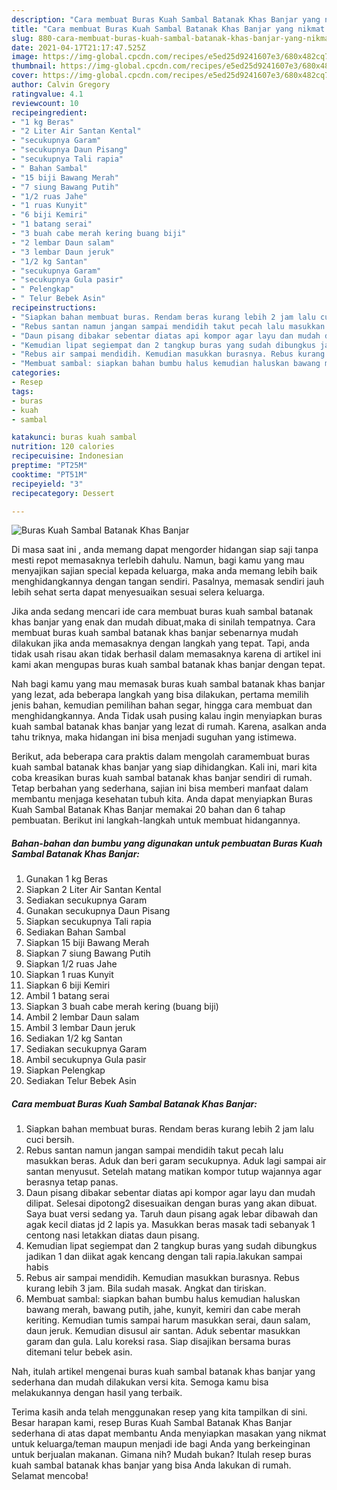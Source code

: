 ```yaml
---
description: "Cara membuat Buras Kuah Sambal Batanak Khas Banjar yang nikmat dan Mudah Dibuat"
title: "Cara membuat Buras Kuah Sambal Batanak Khas Banjar yang nikmat dan Mudah Dibuat"
slug: 880-cara-membuat-buras-kuah-sambal-batanak-khas-banjar-yang-nikmat-dan-mudah-dibuat
date: 2021-04-17T21:17:47.525Z
image: https://img-global.cpcdn.com/recipes/e5ed25d9241607e3/680x482cq70/buras-kuah-sambal-batanak-khas-banjar-foto-resep-utama.jpg
thumbnail: https://img-global.cpcdn.com/recipes/e5ed25d9241607e3/680x482cq70/buras-kuah-sambal-batanak-khas-banjar-foto-resep-utama.jpg
cover: https://img-global.cpcdn.com/recipes/e5ed25d9241607e3/680x482cq70/buras-kuah-sambal-batanak-khas-banjar-foto-resep-utama.jpg
author: Calvin Gregory
ratingvalue: 4.1
reviewcount: 10
recipeingredient:
- "1 kg Beras"
- "2 Liter Air Santan Kental"
- "secukupnya Garam"
- "secukupnya Daun Pisang"
- "secukupnya Tali rapia"
- " Bahan Sambal"
- "15 biji Bawang Merah"
- "7 siung Bawang Putih"
- "1/2 ruas Jahe"
- "1 ruas Kunyit"
- "6 biji Kemiri"
- "1 batang serai"
- "3 buah cabe merah kering buang biji"
- "2 lembar Daun salam"
- "3 lembar Daun jeruk"
- "1/2 kg Santan"
- "secukupnya Garam"
- "secukupnya Gula pasir"
- " Pelengkap"
- " Telur Bebek Asin"
recipeinstructions:
- "Siapkan bahan membuat buras. Rendam beras kurang lebih 2 jam lalu cuci bersih."
- "Rebus santan namun jangan sampai mendidih takut pecah lalu masukkan beras. Aduk dan beri garam secukupnya. Aduk lagi sampai air santan menyusut. Setelah matang matikan kompor tutup wajannya agar berasnya tetap panas."
- "Daun pisang dibakar sebentar diatas api kompor agar layu dan mudah dilipat. Selesai dipotong2 disesuaikan dengan buras yang akan dibuat. Saya buat versi sedang ya. Taruh daun pisang agak lebar dibawah dan agak kecil diatas jd 2 lapis ya. Masukkan beras masak tadi sebanyak 1 centong nasi letakkan diatas daun pisang."
- "Kemudian lipat segiempat dan 2 tangkup buras yang sudah dibungkus jadikan 1 dan diikat agak kencang dengan tali rapia.lakukan sampai habis"
- "Rebus air sampai mendidih. Kemudian masukkan burasnya. Rebus kurang lebih 3 jam. Bila sudah masak. Angkat dan tiriskan."
- "Membuat sambal: siapkan bahan bumbu halus kemudian haluskan bawang merah, bawang putih, jahe, kunyit, kemiri dan cabe merah keriting. Kemudian tumis sampai harum masukkan serai, daun salam, daun jeruk. Kemudian disusul air santan. Aduk sebentar masukkan garam dan gula. Lalu koreksi rasa. Siap disajikan bersama buras ditemani telur bebek asin."
categories:
- Resep
tags:
- buras
- kuah
- sambal

katakunci: buras kuah sambal 
nutrition: 120 calories
recipecuisine: Indonesian
preptime: "PT25M"
cooktime: "PT51M"
recipeyield: "3"
recipecategory: Dessert

---
```



![Buras Kuah Sambal Batanak Khas Banjar](https://img-global.cpcdn.com/recipes/e5ed25d9241607e3/680x482cq70/buras-kuah-sambal-batanak-khas-banjar-foto-resep-utama.jpg)

Di masa  saat ini , anda memang dapat mengorder hidangan siap saji tanpa mesti repot memasaknya terlebih dahulu. Namun, bagi kamu yang mau menyajikan sajian special kepada keluarga, maka anda memang lebih baik menghidangkannya dengan tangan sendiri. Pasalnya, memasak sendiri jauh lebih sehat serta dapat menyesuaikan sesuai selera keluarga.

Jika anda sedang mencari ide cara membuat buras kuah sambal batanak khas banjar yang enak dan mudah dibuat,maka di sinilah tempatnya. Cara membuat buras kuah sambal batanak khas banjar  sebenarnya mudah dilakukan jika anda memasaknya dengan langkah yang tepat. Tapi, anda tidak usah risau akan tidak berhasil dalam memasaknya 
karena di artikel ini kami akan mengupas buras kuah sambal batanak khas banjar dengan tepat.  



Nah bagi kamu yang mau memasak buras kuah sambal batanak khas banjar yang lezat, ada beberapa langkah yang bisa dilakukan, pertama memilih jenis bahan, kemudian pemilihan bahan segar, hingga cara membuat dan menghidangkannya. Anda Tidak usah pusing kalau ingin menyiapkan buras kuah sambal batanak khas banjar yang lezat di rumah. Karena, asalkan anda  tahu triknya, maka hidangan ini bisa menjadi suguhan yang istimewa.

Berikut, ada beberapa cara praktis  dalam mengolah caramembuat buras kuah sambal batanak khas banjar yang siap dihidangkan. Kali ini, mari kita coba kreasikan buras kuah sambal batanak khas banjar sendiri di rumah. Tetap berbahan yang sederhana, sajian ini bisa memberi manfaat dalam membantu menjaga kesehatan tubuh kita. Anda dapat menyiapkan Buras Kuah Sambal Batanak Khas Banjar memakai 20 bahan dan 6 tahap pembuatan. Berikut ini langkah-langkah untuk membuat hidangannya.

<!--inarticleads1-->

##### Bahan-bahan dan bumbu yang digunakan untuk pembuatan Buras Kuah Sambal Batanak Khas Banjar:

1. Gunakan 1 kg Beras
1. Siapkan 2 Liter Air Santan Kental
1. Sediakan secukupnya Garam
1. Gunakan secukupnya Daun Pisang
1. Siapkan secukupnya Tali rapia
1. Sediakan  Bahan Sambal
1. Siapkan 15 biji Bawang Merah
1. Siapkan 7 siung Bawang Putih
1. Siapkan 1/2 ruas Jahe
1. Siapkan 1 ruas Kunyit
1. Siapkan 6 biji Kemiri
1. Ambil 1 batang serai
1. Siapkan 3 buah cabe merah kering (buang biji)
1. Ambil 2 lembar Daun salam
1. Ambil 3 lembar Daun jeruk
1. Sediakan 1/2 kg Santan
1. Sediakan secukupnya Garam
1. Ambil secukupnya Gula pasir
1. Siapkan  Pelengkap
1. Sediakan  Telur Bebek Asin




<!--inarticleads2-->

##### Cara membuat Buras Kuah Sambal Batanak Khas Banjar:

1. Siapkan bahan membuat buras. Rendam beras kurang lebih 2 jam lalu cuci bersih.
1. Rebus santan namun jangan sampai mendidih takut pecah lalu masukkan beras. Aduk dan beri garam secukupnya. Aduk lagi sampai air santan menyusut. Setelah matang matikan kompor tutup wajannya agar berasnya tetap panas.
1. Daun pisang dibakar sebentar diatas api kompor agar layu dan mudah dilipat. Selesai dipotong2 disesuaikan dengan buras yang akan dibuat. Saya buat versi sedang ya. Taruh daun pisang agak lebar dibawah dan agak kecil diatas jd 2 lapis ya. Masukkan beras masak tadi sebanyak 1 centong nasi letakkan diatas daun pisang.
1. Kemudian lipat segiempat dan 2 tangkup buras yang sudah dibungkus jadikan 1 dan diikat agak kencang dengan tali rapia.lakukan sampai habis
1. Rebus air sampai mendidih. Kemudian masukkan burasnya. Rebus kurang lebih 3 jam. Bila sudah masak. Angkat dan tiriskan.
1. Membuat sambal: siapkan bahan bumbu halus kemudian haluskan bawang merah, bawang putih, jahe, kunyit, kemiri dan cabe merah keriting. Kemudian tumis sampai harum masukkan serai, daun salam, daun jeruk. Kemudian disusul air santan. Aduk sebentar masukkan garam dan gula. Lalu koreksi rasa. Siap disajikan bersama buras ditemani telur bebek asin.




Nah, itulah artikel mengenai  buras kuah sambal batanak khas banjar  yang sederhana dan mudah dilakukan versi kita. Semoga kamu bisa melakukannya dengan hasil yang terbaik. 

Terima kasih anda telah menggunakan resep yang kita tampilkan di sini. Besar harapan kami, resep  Buras Kuah Sambal Batanak Khas Banjar sederhana di atas dapat membantu Anda menyiapkan masakan yang nikmat untuk keluarga/teman maupun menjadi ide bagi Anda yang berkeinginan untuk berjualan makanan. Gimana nih? Mudah bukan? Itulah resep buras kuah sambal batanak khas banjar yang bisa Anda lakukan di rumah. Selamat mencoba!

